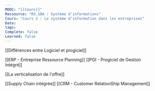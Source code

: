 ```yaml
---
MOOC: "[[Cours]]"
Ressource: "R3.10A : Système d'informations"
Cours: "Cours 3 : Le système d’information dans les entreprises"
Date: 
tags: 
Complete: false
Learned: false
---
```

[[Différences entre Logiciel et progiciel]]


[[ERP - Entreprise Ressource Planning]]
[[PGI - Progiciel de Gestion Intégré]]

[[La verticalisation de l'offre]]

[[Supply Chain intégrée]]
[[CRM - Customer RelationShip Management]]
